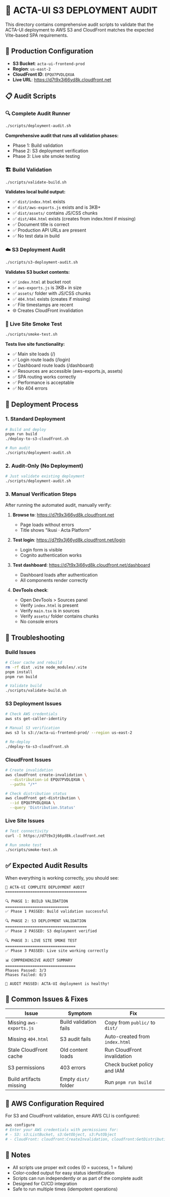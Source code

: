 # 🚧 ACTA-UI S3 DEPLOYMENT AUDIT

This directory contains comprehensive audit scripts to validate that the ACTA-UI deployment to AWS S3 and CloudFront matches the expected Vite-based SPA requirements.

## 🎯 Production Configuration

- **S3 Bucket**: `acta-ui-frontend-prod`
- **Region**: `us-east-2`
- **CloudFront ID**: `EPQU7PVDLQXUA`
- **Live URL**: https://d7t9x3j66yd8k.cloudfront.net

## 📋 Audit Scripts

### 🔍 Complete Audit Runner
```bash
./scripts/deployment-audit.sh
```
**Comprehensive audit that runs all validation phases:**
- Phase 1: Build validation
- Phase 2: S3 deployment verification
- Phase 3: Live site smoke testing

### 🏗️ Build Validation
```bash
./scripts/validate-build.sh
```
**Validates local build output:**
- ✅ `dist/index.html` exists
- ✅ `dist/aws-exports.js` exists and is 3KB+
- ✅ `dist/assets/` contains JS/CSS chunks
- ✅ `dist/404.html` exists (creates from index.html if missing)
- ✅ Document title is correct
- ✅ Production API URLs are present
- ✅ No test data in build

### ☁️ S3 Deployment Audit
```bash
./scripts/s3-deployment-audit.sh
```
**Validates S3 bucket contents:**
- ✅ `index.html` at bucket root
- ✅ `aws-exports.js` is 3KB+ in size
- ✅ `assets/` folder with JS/CSS chunks
- ✅ `404.html` exists (creates if missing)
- ✅ File timestamps are recent
- 🌐 Creates CloudFront invalidation

### 🧪 Live Site Smoke Test
```bash
./scripts/smoke-test.sh
```
**Tests live site functionality:**
- ✅ Main site loads (/)
- ✅ Login route loads (/login)
- ✅ Dashboard route loads (/dashboard)
- ✅ Resources are accessible (aws-exports.js, assets)
- ✅ SPA routing works correctly
- ✅ Performance is acceptable
- ✅ No 404 errors

## 🚀 Deployment Process

### 1. Standard Deployment
```bash
# Build and deploy
pnpm run build
./deploy-to-s3-cloudfront.sh

# Run audit
./scripts/deployment-audit.sh
```

### 2. Audit-Only (No Deployment)
```bash
# Just validate existing deployment
./scripts/deployment-audit.sh
```

### 3. Manual Verification Steps

After running the automated audit, manually verify:

1. **Browse to**: https://d7t9x3j66yd8k.cloudfront.net
   - Page loads without errors
   - Title shows "Ikusi · Acta Platform"

2. **Test login**: https://d7t9x3j66yd8k.cloudfront.net/login
   - Login form is visible
   - Cognito authentication works

3. **Test dashboard**: https://d7t9x3j66yd8k.cloudfront.net/dashboard
   - Dashboard loads after authentication
   - All components render correctly

4. **DevTools check**:
   - Open DevTools > Sources panel
   - Verify `index.html` is present
   - Verify `main.tsx` is in sources
   - Verify `assets/` folder contains chunks
   - No console errors

## 🔧 Troubleshooting

### Build Issues
```bash
# Clear cache and rebuild
rm -rf dist .vite node_modules/.vite
pnpm install
pnpm run build

# Validate build
./scripts/validate-build.sh
```

### S3 Deployment Issues
```bash
# Check AWS credentials
aws sts get-caller-identity

# Manual S3 verification
aws s3 ls s3://acta-ui-frontend-prod/ --region us-east-2

# Re-deploy
./deploy-to-s3-cloudfront.sh
```

### CloudFront Issues
```bash
# Create invalidation
aws cloudfront create-invalidation \
  --distribution-id EPQU7PVDLQXUA \
  --paths "/*"

# Check distribution status
aws cloudfront get-distribution \
  --id EPQU7PVDLQXUA \
  --query 'Distribution.Status'
```

### Live Site Issues
```bash
# Test connectivity
curl -I https://d7t9x3j66yd8k.cloudfront.net

# Run smoke test
./scripts/smoke-test.sh
```

## ✅ Expected Audit Results

When everything is working correctly, you should see:

```
🚧 ACTA-UI COMPLETE DEPLOYMENT AUDIT
====================================

🔍 PHASE 1: BUILD VALIDATION
============================
✅ Phase 1 PASSED: Build validation successful

🔍 PHASE 2: S3 DEPLOYMENT VALIDATION
====================================
✅ Phase 2 PASSED: S3 deployment verified

🔍 PHASE 3: LIVE SITE SMOKE TEST
===============================
✅ Phase 3 PASSED: Live site working correctly

📊 COMPREHENSIVE AUDIT SUMMARY
===============================
Phases Passed: 3/3
Phases Failed: 0/3

🎉 AUDIT PASSED: ACTA-UI deployment is healthy!
```

## 🚨 Common Issues & Fixes

| Issue | Symptom | Fix |
|-------|---------|-----|
| Missing `aws-exports.js` | Build validation fails | Copy from `public/` to `dist/` |
| Missing `404.html` | S3 audit fails | Auto-created from `index.html` |
| Stale CloudFront cache | Old content loads | Run CloudFront invalidation |
| S3 permissions | 403 errors | Check bucket policy and IAM |
| Build artifacts missing | Empty `dist/` folder | Run `pnpm run build` |

## 🔐 AWS Configuration Required

For S3 and CloudFront validation, ensure AWS CLI is configured:

```bash
aws configure
# Enter your AWS credentials with permissions for:
# - S3: s3:ListBucket, s3:GetObject, s3:PutObject
# - CloudFront: cloudfront:CreateInvalidation, cloudfront:GetDistribution
```

## 📝 Notes

- All scripts use proper exit codes (0 = success, 1 = failure)
- Color-coded output for easy status identification
- Scripts can run independently or as part of the complete audit
- Designed for CI/CD integration
- Safe to run multiple times (idempotent operations)